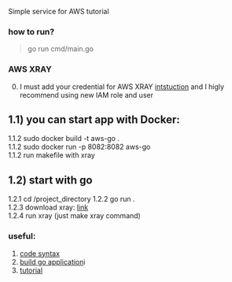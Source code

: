 Simple service for AWS tutorial 

### how to run?
> go run cmd/main.go

### AWS XRAY
0) I must add your credential for AWS XRAY [intstuction](https://docs.aws.amazon.com/sdk-for-go/v1/developer-guide/configuring-sdk.html#specifying-credentials) and I higly recommend using new IAM role and user


## 1.1) you can start app with Docker:  
 1.1.2 sudo docker build -t aws-go .  
 1.1.2 sudo docker run -p 8082:8082 aws-go  
 1.1.2 run makefile with xray
   
## 1.2) start with go   
 1.2.1 cd /project_directory 
 1.2.2 go run .  
 1.2.3 download xray: [link](https://docs.aws.amazon.com/xray/latest/devguide/xray-daemon.html#xray-daemon-permissions)  
 1.2.4 run xray (just make xray command)

### useful:
1. [code syntax](https://docs.aws.amazon.com/codebuild/latest/userguide/build-spec-ref.html#build-spec-ref-syntax)
2. [build go application](https://dev.classmethod.jp/articles/building-go-project-in-codebuild/)i
3. [tutorial](https://tutorialedge.net/golang/creating-restful-api-with-golang/)